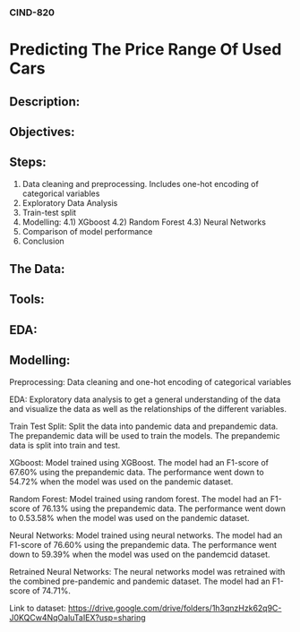 ### CIND-820
# Predicting The Price Range Of Used Cars

## Description:

## Objectives:

## Steps:
1) Data cleaning and preprocessing. Includes one-hot encoding of categorical variables 
2) Exploratory Data Analysis 
3) Train-test split 
4) Modelling: 
    4.1) XGboost 
    4.2) Random Forest 
    4.3) Neural Networks 
5) Comparison of model performance 
6) Conclusion 

## The Data:

## Tools:

## EDA:

## Modelling:

  Preprocessing: Data cleaning and one-hot encoding of categorical variables

  EDA: Exploratory data analysis to get a general understanding of the data and visualize the data as well as the relationships of the different variables. 

  Train Test Split: Split the data into pandemic data and prepandemic data. The prepandemic data will be used to train the models. The prepandemic data is split into train and test. 

  XGboost: Model trained using XGBoost. The model had an F1-score of 67.60% using the prepandemic data. The performance went down to 54.72% when the model was used on the pandemic dataset. 

  Random Forest: Model trained using random forest. The model had an F1-score of 76.13% using the prepandemic data. The performance went down to 0.53.58% when the model was used on the pandemic dataset.
  
  Neural Networks: Model trained using neural networks. The model had an F1-score of 76.60% using the prepandemic data. The performance went down to 59.39% when the model was used on the pandemcid dataset.
  
  Retrained Neural Networks: The neural networks model was retrained with the combined pre-pandemic and pandemic dataset. The model had an F1-score of 74.71%. 

Link to dataset:
https://drive.google.com/drive/folders/1h3qnzHzk62q9C-J0KQCw4NqOaluTaIEX?usp=sharing  

